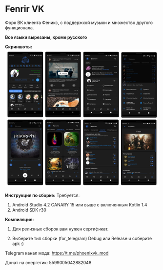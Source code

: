 # Fenrir VK
Форк ВК клиента Феникс, с поддержкой музыки и множество другого функционала.

<b>Все языки вырезаны, кроме русского</b>

<b>Скриншоты:</b>
<img src="Screenshots.jpg"/>

<b>Инструкция по сборке:</b>
Требуется:
  1) Android Studio 4.2 CANARY 15 или выше с включенным Kotlin 1.4
  2) Android SDK r30
  
<b>Компиляция:</b>

  1) Для релизных сборок вам нужен сертификат.

  2) Выберите тип сборки (for_telegram) Debug или Release и соберите apk :)

Telegram канал мода: https://t.me/phoenixvk_mod

Донат на энергетик: 5599005042882048
